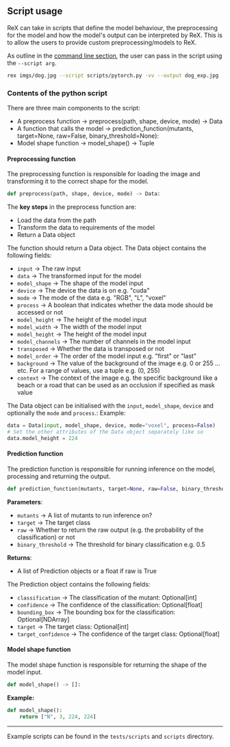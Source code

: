 ## Script usage
ReX can take in scripts that define the model behaviour, the preprocessing for the model and how the model's output can be interpreted by ReX. This is to allow the users to provide custom preprocessing/models to ReX.

As outline in the [command line section](command_line.md), the user can pass in the script using the `--script arg`.

```bash
rex imgs/dog.jpg --script scripts/pytorch.py -vv --output dog_exp.jpg 
```

### Contents of the python script
There are three main components to the script:
- A preprocess function -> preprocess(path, shape, device, mode) -> Data
- A function that calls the model -> prediction_function(mutants, target=None, raw=False, binary_threshold=None):
- Model shape function -> model_shape() -> Tuple  

#### Preprocessing function

The preprocessing function is responsible for loading the image and transforming it to the correct shape for the model.

```python
def preprocess(path, shape, device, mode) -> Data:
```
The **key steps** in the preprocess function are:
- Load the data from the path
- Transform the data to requirements of the model
- Return a Data object


The function should return a Data object. The Data object contains the following fields:
- `input` -> The raw input
- `data` -> The transformed input for the model
- `model_shape` -> The shape of the model input
- `device` -> The device the data is on e.g. "cuda"
- `mode` -> The mode of the data e.g. "RGB", "L", "voxel"
- `process` -> A boolean that indicates whether the data mode should be accessed or not
- `model_height` -> The height of the model input
- `model_width` -> The width of the model input
- `model_height` -> The height of the model input 
- `model_channels` -> The number of channels in the model input
- `transposed` -> Whether the data is transposed or not
- `model_order` -> The order of the model input e.g. "first" or "last"
- `background` -> The value of the background of the image e.g. 0 or 255 ... etc. For a range of values, use a tuple e.g. (0, 255)
- `context` -> The context of the image e.g. the specific background like a beach or a road that can be used as an occlusion if specified as mask value

The Data object can be initialised with the `input`, `model_shape`, `device` and optionally the `mode` and `process`.:
Example:
```python
data = Data(input, model_shape, device, mode="voxel", process=False)
# Set the other attributes of the Data object separately like so
data.model_height = 224
```


#### Prediction function

The prediction function is responsible for running inference on the model, processing and returning the output.

```python
def prediction_function(mutants, target=None, raw=False, binary_threshold=None):
```

**Parameters**:
- `mutants` -> A list of mutants to run inference on?
- `target` -> The target class 
- `raw` -> Whether to return the raw output (e.g. the probability of the classification) or not 
- `binary_threshold` -> The threshold for binary classification e.g. 0.5

**Returns**:
- A list of Prediction objects or a float if raw is True

The Prediction object contains the following fields:
 - `classification` -> The classification of the mutant: Optional[int]
 - `confidence` -> The confidence of the classification: Optional[float]
 - `bounding_box` -> The bounding box for the classification: Optional[NDArray]
 - `target` -> The target class: Optional[int]
 - `target_confidence` -> The confidence of the target class: Optional[float]

#### Model shape function

The model shape function is responsible for returning the shape of the model input.

```python
def model_shape() -> []:
```
**Example:**
```python
def model_shape():
    return ["N", 3, 224, 224]
```

---
Example scripts can be found in the `tests/scripts` and `scripts` directory.